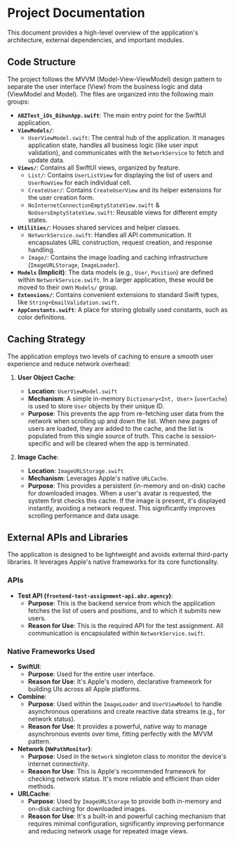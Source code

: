 # Project Documentation

This document provides a high-level overview of the application's architecture, external dependencies, and important modules.

## Code Structure

The project follows the MVVM (Model-View-ViewModel) design pattern to separate the user interface (View) from the business logic and data (ViewModel and Model). The files are organized into the following main groups:

-   **`ABZTest_iOs_BihunApp.swift`**: The main entry point for the SwiftUI application.
-   **`ViewModels/`**:
    -   `UserViewModel.swift`: The central hub of the application. It manages application state, handles all business logic (like user input validation), and communicates with the `NetworkService` to fetch and update data.
-   **`Views/`**: Contains all SwiftUI views, organized by feature.
    -   `List/`: Contains `UserListView` for displaying the list of users and `UserRowView` for each individual cell.
    -   `CreateUser/`: Contains `CreateUserView` and its helper extensions for the user creation form.
    -   `NoInternetConnectionEmptyStateView.swift` & `NoUsersEmptyStateView.swift`: Reusable views for different empty states.
-   **`Utilities/`**: Houses shared services and helper classes.
    -   `NetworkService.swift`: Handles all API communication. It encapsulates URL construction, request creation, and response handling.
    -   `Image/`: Contains the image loading and caching infrastructure (`ImageURLStorage`, `ImageLoader`).
-   **`Models` (Implicit)**: The data models (e.g., `User`, `Position`) are defined within `NetworkService.swift`. In a larger application, these would be moved to their own `Models/` group.
-   **`Extensions/`**: Contains convenient extensions to standard Swift types, like `String+EmailValidation.swift`.
-   **`AppConstants.swift`**: A place for storing globally used constants, such as color definitions.

## Caching Strategy

The application employs two levels of caching to ensure a smooth user experience and reduce network overhead:

1.  **User Object Cache**:
    -   **Location**: `UserViewModel.swift`
    -   **Mechanism**: A simple in-memory `Dictionary<Int, User>` (`userCache`) is used to store `User` objects by their unique ID.
    -   **Purpose**: This prevents the app from re-fetching user data from the network when scrolling up and down the list. When new pages of users are loaded, they are added to the cache, and the list is populated from this single source of truth. This cache is session-specific and will be cleared when the app is terminated.

2.  **Image Cache**:
    -   **Location**: `ImageURLStorage.swift`
    -   **Mechanism**: Leverages Apple's native `URLCache`.
    -   **Purpose**: This provides a persistent (in-memory and on-disk) cache for downloaded images. When a user's avatar is requested, the system first checks this cache. If the image is present, it's displayed instantly, avoiding a network request. This significantly improves scrolling performance and data usage.

## External APIs and Libraries

The application is designed to be lightweight and avoids external third-party libraries. It leverages Apple's native frameworks for its core functionality.

### APIs

-   **Test API (`frontend-test-assignment-api.abz.agency`)**:
    -   **Purpose**: This is the backend service from which the application fetches the list of users and positions, and to which it submits new users.
    -   **Reason for Use**: This is the required API for the test assignment. All communication is encapsulated within `NetworkService.swift`.

### Native Frameworks Used

-   **SwiftUI**:
    -   **Purpose**: Used for the entire user interface.
    -   **Reason for Use**: It's Apple's modern, declarative framework for building UIs across all Apple platforms.
-   **Combine**:
    -   **Purpose**: Used within the `ImageLoader` and `UserViewModel` to handle asynchronous operations and create reactive data streams (e.g., for network status).
    -   **Reason for Use**: It provides a powerful, native way to manage asynchronous events over time, fitting perfectly with the MVVM pattern.
-   **Network (`NWPathMonitor`)**:
    -   **Purpose**: Used in the `Network` singleton class to monitor the device's internet connectivity.
    -   **Reason for Use**: This is Apple's recommended framework for checking network status. It's more reliable and efficient than older methods.
-   **URLCache**:
    -   **Purpose**: Used by `ImageURLStorage` to provide both in-memory and on-disk caching for downloaded images.
    -   **Reason for Use**: It's a built-in and powerful caching mechanism that requires minimal configuration, significantly improving performance and reducing network usage for repeated image views. 